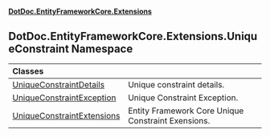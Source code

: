 #### [DotDoc\.EntityFrameworkCore\.Extensions](Home.md 'Home')

## DotDoc\.EntityFrameworkCore\.Extensions\.UniqueConstraint Namespace

| Classes | |
| :--- | :--- |
| [UniqueConstraintDetails](UniqueConstraintDetails.md 'DotDoc\.EntityFrameworkCore\.Extensions\.UniqueConstraint\.UniqueConstraintDetails') | Unique constraint details\. |
| [UniqueConstraintException](UniqueConstraintException.md 'DotDoc\.EntityFrameworkCore\.Extensions\.UniqueConstraint\.UniqueConstraintException') | Unique Constraint Exception\. |
| [UniqueConstraintExtensions](UniqueConstraintExtensions.md 'DotDoc\.EntityFrameworkCore\.Extensions\.UniqueConstraint\.UniqueConstraintExtensions') | Entity Framework Core Unique Constraint Exensions\. |
